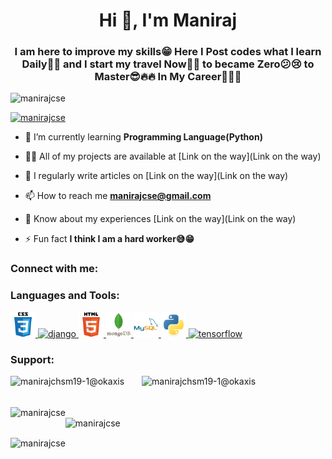 <h1 align="center">Hi 👋, I'm Maniraj</h1>
<h3 align="center">I am here to improve my skills😁 Here I Post codes what I learn Daily👀🔥 and I start my travel Now🐾😍 to became Zero😕😢 to Master😎🔥🔥 In My Career💪✨💥</h3>

<p align="left"> <img src="https://komarev.com/ghpvc/?username=manirajcse&label=Profile%20views&color=0e75b6&style=flat" alt="manirajcse" /> </p>

<p align="left"> <a href="https://github.com/ryo-ma/github-profile-trophy"><img src="https://github-profile-trophy.vercel.app/?username=manirajcse" alt="manirajcse" /></a> </p>

- 🌱 I’m currently learning **Programming Language(Python)**

- 👨‍💻 All of my projects are available at [Link on the way](Link on the way)

- 📝 I regularly write articles on [Link on the way](Link on the way)

- 📫 How to reach me **manirajcse@gmail.com**

- 📄 Know about my experiences [Link on the way](Link on the way)

- ⚡ Fun fact **I think I am a hard worker😅😁**

<h3 align="left">Connect with me:</h3>
<p align="left">
</p>

<h3 align="left">Languages and Tools:</h3>
<p align="left"> <a href="https://www.w3schools.com/css/" target="_blank" rel="noreferrer"> <img src="https://raw.githubusercontent.com/devicons/devicon/master/icons/css3/css3-original-wordmark.svg" alt="css3" width="40" height="40"/> </a> <a href="https://www.djangoproject.com/" target="_blank" rel="noreferrer"> <img src="https://cdn.worldvectorlogo.com/logos/django.svg" alt="django" width="40" height="40"/> </a> <a href="https://www.w3.org/html/" target="_blank" rel="noreferrer"> <img src="https://raw.githubusercontent.com/devicons/devicon/master/icons/html5/html5-original-wordmark.svg" alt="html5" width="40" height="40"/> </a> <a href="https://www.mongodb.com/" target="_blank" rel="noreferrer"> <img src="https://raw.githubusercontent.com/devicons/devicon/master/icons/mongodb/mongodb-original-wordmark.svg" alt="mongodb" width="40" height="40"/> </a> <a href="https://www.mysql.com/" target="_blank" rel="noreferrer"> <img src="https://raw.githubusercontent.com/devicons/devicon/master/icons/mysql/mysql-original-wordmark.svg" alt="mysql" width="40" height="40"/> </a> <a href="https://www.python.org" target="_blank" rel="noreferrer"> <img src="https://raw.githubusercontent.com/devicons/devicon/master/icons/python/python-original.svg" alt="python" width="40" height="40"/> </a> <a href="https://www.tensorflow.org" target="_blank" rel="noreferrer"> <img src="https://www.vectorlogo.zone/logos/tensorflow/tensorflow-icon.svg" alt="tensorflow" width="40" height="40"/> </a> </p>

<h3 align="left">Support:</h3>
<p><a href="https://www.buymeacoffee.com/manirajchsm19-1@okaxis"> <img align="left" src="https://cdn.buymeacoffee.com/buttons/v2/default-yellow.png" height="50" width="210" alt="manirajchsm19-1@okaxis" /></a><a href="https://ko-fi.com/manirajchsm19-1@okaxis"> <img align="left" src="https://cdn.ko-fi.com/cdn/kofi3.png?v=3" height="50" width="210" alt="manirajchsm19-1@okaxis" /></a></p><br><br>

<p><img align="left" src="https://github-readme-stats.vercel.app/api/top-langs?username=manirajcse&show_icons=true&locale=en&layout=compact" alt="manirajcse" /></p>

<p>&nbsp;<img align="center" src="https://github-readme-stats.vercel.app/api?username=manirajcse&show_icons=true&locale=en" alt="manirajcse" /></p>

<p><img align="center" src="https://github-readme-streak-stats.herokuapp.com/?user=manirajcse&" alt="manirajcse" /></p>

